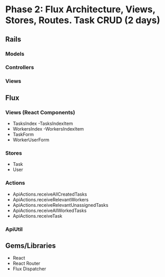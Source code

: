 # Phase 2: Flux Architecture, Views, Stores, Routes. Task CRUD (2 days)

## Rails
### Models

### Controllers

### Views

## Flux
### Views (React Components)
* TasksIndex
  -TasksIndexItem
* WorkersIndex
  -WorkersIndexItem
* TaskForm
* WorkerUserForm

### Stores
* Task
* User

### Actions
* ApiActions.receiveAllCreatedTasks
* ApiActions.receiveRelevantWorkers
* ApiActions.receiveRelevantUnassignedTasks
* ApiActions.receiveAllWorkedTasks
* ApiActions.receiveTask

### ApiUtil

## Gems/Libraries
* React
* React Router
* Flux Dispatcher
